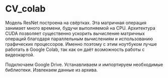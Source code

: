 # CV_colab
Модель ResNet построена на свёртках. Эта матричная операция занимает много времени, будучи выполняемой на CPU. Архитектура CUDA позволяет существенно ускорить вычисление матричных операций благодаря параллельным вычислениям и использованию графических процессоров. Именно поэтому с этим ноутбуком лучше работать в Google Colab, так как он даёт возможность работы с видеокартой.

Подключаем Google Drive.
Устанавливаем и импортируем необходимые библиотеки.
Извлекаем данные из архива.
